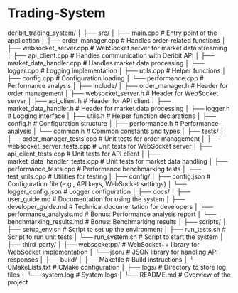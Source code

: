 # Trading-System


deribit_trading_system/
│
├── src/
│   ├── main.cpp                # Entry point of the application
│   ├── order_manager.cpp       # Handles order-related functions
│   ├── websocket_server.cpp    # WebSocket server for market data streaming
│   ├── api_client.cpp          # Handles communication with Deribit API
│   ├── market_data_handler.cpp # Handles market data processing
│   ├── logger.cpp              # Logging implementation
│   ├── utils.cpp               # Helper functions 
│   ├── config.cpp              # Configuration loading
│   └── performance.cpp         # Performance analysis 
│
├── include/
│   ├── order_manager.h         # Header for order management
│   ├── websocket_server.h      # Header for WebSocket server
│   ├── api_client.h            # Header for API client
│   ├── market_data_handler.h   # Header for market data processing
│   ├── logger.h                # Logging interface
│   ├── utils.h                 # Helper function declarations
│   ├── config.h                # Configuration structure
│   ├── performance.h           # Performance analysis 
│   └── common.h                # Common constants and types
│
├── tests/
│   ├── order_manager_tests.cpp       # Unit tests for order management
│   ├── websocket_server_tests.cpp    # Unit tests for WebSocket server
│   ├── api_client_tests.cpp          # Unit tests for API client
│   ├── market_data_handler_tests.cpp # Unit tests for market data handling
│   ├── performance_tests.cpp         # Performance benchmarking tests
│   └── test_utils.cpp                # Utilities for testing
│
├── config/
│   ├── config.json                   # Configuration file (e.g., API keys, WebSocket settings)
│   └── logger_config.json            # Logger configuration
│
├── docs/
│   ├── user_guide.md                 # Documentation for using the system
│   ├── developer_guide.md            # Technical documentation for developers
│   ├── performance_analysis.md       # Bonus: Performance analysis report
│   └── benchmarking_results.md       # Bonus: Benchmarking results
│
├── scripts/
│   ├── setup_env.sh                  # Script to set up the environment
│   ├── run_tests.sh                  # Script to run unit tests
│   └── run_system.sh                 # Script to start the system
│
├── third_party/
│   ├── websocketpp/                  # WebSocket++ library for WebSocket implementation
│   └── json/                         # JSON library for handling API responses
│
├── build/
│   ├── Makefile                      # Build instructions
│   └── CMakeLists.txt                # CMake configuration
│
├── logs/                             # Directory to store log files
│   └── system.log                    # System logs
│
└── README.md                         # Overview of the project
